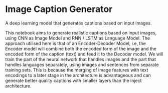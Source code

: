 # Image Caption Generator
A deep learning model that generates captions based on input images.

This notebook aims to generate realistic captions based on input images, using CNN as Image Model and RNN / LSTM as Language Model. The approach utilised here is that of an Encoder-Decoder Model, i.e, the Encoder model will combine both the encoded form of the image and the encoded form of the caption (text) and feed it to the Decoder model. We will train the part of the neural network that handles images and the part that handles languages separately, using images and sentences from separate training sets. This is because the merging of image features with text encodings to a later stage in the architecture is advantageous and can generate better quality captions with smaller layers than the inject architecture.
